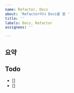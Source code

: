 ```yaml
---
name: Refactor, Docs
about: 'Refactor이나 Docs를 할 '
title: ''
labels: Docs, Refactor
assignees: ''

---
```


## 요약

## Todo
- []
- []
